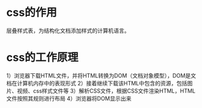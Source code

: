 # css的作用
层叠样式表，为结构化文档添加样式的计算机语言。
# css的工作原理
1）浏览器下载HTML文件，并将HTML转换为DOM（文档对象模型），DOM是文档在计算机内存中的表现形式
2）接着继续下载该HTML中包含的资源，包括图片、视频、css样式文件等
3）解析CSS文件，根据CSS文件渲染HTML，HTML文件按照其规则进行布局
4）浏览器将DOM显示出来